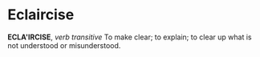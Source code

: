 # Eclaircise

**ECLA'IRCISE**, _verb transitive_ To make clear; to explain; to clear up what is not understood or misunderstood.